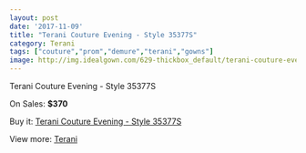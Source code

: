 ```yaml
---
layout: post
date: '2017-11-09'
title: "Terani Couture Evening - Style 35377S"
category: Terani
tags: ["couture","prom","demure","terani","gowns"]
image: http://img.idealgown.com/629-thickbox_default/terani-couture-evening-style-35377s.jpg
---
```

Terani Couture Evening - Style 35377S

On Sales: **$370**
<a href="https://www.idealgown.com/en/terani/252-terani-couture-evening-style-35377s.html"><amp-img layout="responsive" width="600" height="600" src="//img.idealgown.com/629-thickbox_default/terani-couture-evening-style-35377s.jpg" alt="Terani Couture Evening - Style 35377S 0" /></a>
<a href="https://www.idealgown.com/en/terani/252-terani-couture-evening-style-35377s.html"><amp-img layout="responsive" width="600" height="600" src="//img.idealgown.com/630-thickbox_default/terani-couture-evening-style-35377s.jpg" alt="Terani Couture Evening - Style 35377S 1" /></a>

Buy it: [Terani Couture Evening - Style 35377S](https://www.idealgown.com/en/terani/252-terani-couture-evening-style-35377s.html "Terani Couture Evening - Style 35377S")

View more: [Terani](https://www.idealgown.com/en/4-terani "Terani")